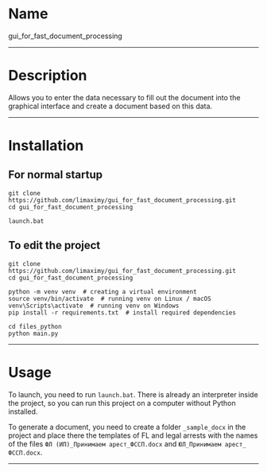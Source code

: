 # Name

gui_for_fast_document_processing

***


# Description

Allows you to enter the data necessary to fill out the document into the graphical interface and create a document based on this data.

***


# Installation

## For normal startup

```
git clone https://github.com/limaximy/gui_for_fast_document_processing.git
cd gui_for_fast_document_processing

launch.bat
```

## To edit the project

```
git clone https://github.com/limaximy/gui_for_fast_document_processing.git
cd gui_for_fast_document_processing

python -m venv venv  # creating a virtual environment
source venv/bin/activate  # running venv on Linux / macOS
venv\Scripts\activate  # running venv on Windows
pip install -r requirements.txt  # install required dependencies

cd files_python
python main.py
```

***


# Usage

To launch, you need to run `launch.bat`. There is already an interpreter inside the project, so you can run this project on a computer without Python installed.

To generate a document, you need to create a folder `_sample_docx` in the project and place there the templates of FL and legal arrests with the names of the files `ФЛ (ИП)_Принимаем арест_ФССП.docx` and `ЮЛ_Принимаем арест_ ФССП.docx`. 

***
